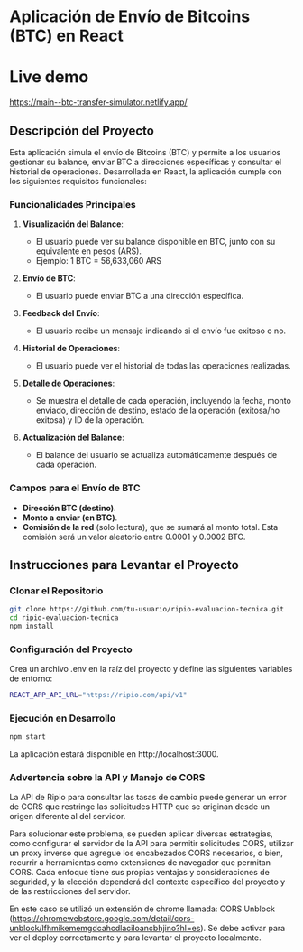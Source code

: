 # Aplicación de Envío de Bitcoins (BTC) en React

# Live demo

https://main--btc-transfer-simulator.netlify.app/

## Descripción del Proyecto

Esta aplicación simula el envío de Bitcoins (BTC) y permite a los usuarios gestionar su balance, enviar BTC a direcciones específicas y consultar el historial de operaciones. Desarrollada en React, la aplicación cumple con los siguientes requisitos funcionales:

### Funcionalidades Principales

1. **Visualización del Balance**:
    - El usuario puede ver su balance disponible en BTC, junto con su equivalente en pesos (ARS).
    - Ejemplo: 1 BTC = 56,633,060 ARS

2. **Envío de BTC**:
    - El usuario puede enviar BTC a una dirección específica.

3. **Feedback del Envío**:
    - El usuario recibe un mensaje indicando si el envío fue exitoso o no.

4. **Historial de Operaciones**:
    - El usuario puede ver el historial de todas las operaciones realizadas.

5. **Detalle de Operaciones**:
    - Se muestra el detalle de cada operación, incluyendo la fecha, monto enviado, dirección de destino, estado de la operación (exitosa/no exitosa) y ID de la operación.

6. **Actualización del Balance**:
    - El balance del usuario se actualiza automáticamente después de cada operación.

### Campos para el Envío de BTC

- **Dirección BTC (destino)**.
- **Monto a enviar (en BTC)**.
- **Comisión de la red** (solo lectura), que se sumará al monto total. Esta comisión será un valor aleatorio entre 0.0001 y 0.0002 BTC.

## Instrucciones para Levantar el Proyecto

### Clonar el Repositorio

```bash
git clone https://github.com/tu-usuario/ripio-evaluacion-tecnica.git
cd ripio-evaluacion-tecnica
npm install
```

### Configuración del Proyecto

Crea un archivo .env en la raíz del proyecto y define las siguientes variables de entorno:

```bash
REACT_APP_API_URL="https://ripio.com/api/v1"
```

### Ejecución en Desarrollo
```bash
npm start
```

La aplicación estará disponible en http://localhost:3000.

### Advertencia sobre la API y Manejo de CORS

La API de Ripio para consultar las tasas de cambio puede generar un error de CORS que restringe las solicitudes HTTP que se originan desde un origen diferente al del servidor. 

Para solucionar este problema, se pueden aplicar diversas estrategias, como configurar el servidor de la API para permitir solicitudes CORS, utilizar un proxy inverso que agregue los encabezados CORS necesarios, o bien, recurrir a herramientas como extensiones de navegador que permitan CORS. Cada enfoque tiene sus propias ventajas y consideraciones de seguridad, y la elección dependerá del contexto específico del proyecto y de las restricciones del servidor.

En este caso se utilizó un extensión de chrome llamada: CORS Unblock (https://chromewebstore.google.com/detail/cors-unblock/lfhmikememgdcahcdlaciloancbhjino?hl=es). Se debe activar para ver el deploy correctamente y para levantar el proyecto localmente.
